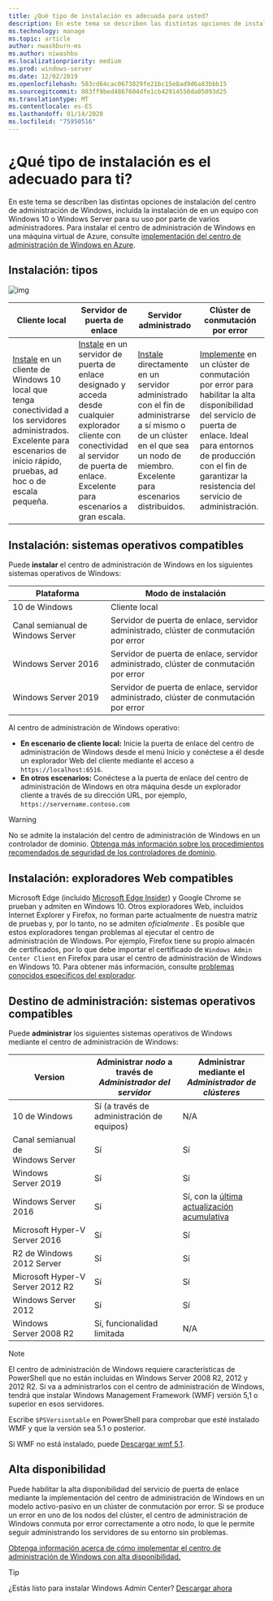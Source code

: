 ```yaml
---
title: ¿Qué tipo de instalación es adecuada para usted?
description: En este tema se describen las distintas opciones de instalación del centro de administración de Windows, incluida la instalación de en un equipo con Windows 10 o Windows Server para su uso por parte de varios administradores.
ms.technology: manage
ms.topic: article
author: nwashburn-ms
ms.author: niwashbu
ms.localizationpriority: medium
ms.prod: windows-server
ms.date: 12/02/2019
ms.openlocfilehash: 503cd64cac0673829fe21bc15e8ad9d6a83bbb15
ms.sourcegitcommit: 083ff9bed4867604dfe1cb42914550da05093d25
ms.translationtype: MT
ms.contentlocale: es-ES
ms.lasthandoff: 01/14/2020
ms.locfileid: "75950516"
---
```

# <a name="what-type-of-installation-is-right-for-you"></a>¿Qué tipo de instalación es el adecuado para ti?

En este tema se describen las distintas opciones de instalación del centro de administración de Windows, incluida la instalación de en un equipo con Windows 10 o Windows Server para su uso por parte de varios administradores. Para instalar el centro de administración de Windows en una máquina virtual de Azure, consulte [implementación del centro de administración de Windows en Azure](../azure/deploy-wac-in-azure.md).

## <a name="installation-types"></a>Instalación: tipos

![img](../media/deployment-options/install-options.PNG)

| Cliente local                                | Servidor de puerta de enlace                                  | Servidor administrado                               | Clúster de conmutación por error                           |
|---------------------------------------------|-------------------------------------------------|----------------------------------------------|--------------------------------------------|
| [Instale](../deploy/install.md) en un cliente de Windows 10 local que tenga conectividad a los servidores administrados.  Excelente para escenarios de inicio rápido, pruebas, ad hoc o de escala pequeña. |[Instale](../deploy/install.md) en un servidor de puerta de enlace designado y acceda desde cualquier explorador cliente con conectividad al servidor de puerta de enlace.  Excelente para escenarios a gran escala. | [Instale](../deploy/install.md) directamente en un servidor administrado con el fin de administrarse a sí mismo o de un clúster en el que sea un nodo de miembro.  Excelente para escenarios distribuidos. | [Implemente](#high-availability) en un clúster de conmutación por error para habilitar la alta disponibilidad del servicio de puerta de enlace. Ideal para entornos de producción con el fin de garantizar la resistencia del servicio de administración. |

## <a name="installation-supported-operating-systems"></a>Instalación: sistemas operativos compatibles

Puede **instalar** el centro de administración de Windows en los siguientes sistemas operativos de Windows:

| **Plataforma**                       | **Modo de instalación** |
| -----------------------------------| --------------------- |
| 10 de Windows                         | Cliente local |
| Canal semianual de Windows Server | Servidor de puerta de enlace, servidor administrado, clúster de conmutación por error |
| Windows Server 2016                | Servidor de puerta de enlace, servidor administrado, clúster de conmutación por error |
| Windows Server 2019                | Servidor de puerta de enlace, servidor administrado, clúster de conmutación por error |

Al centro de administración de Windows operativo:

- **En escenario de cliente local:** Inicie la puerta de enlace del centro de administración de Windows desde el menú Inicio y conéctese a él desde un explorador Web del cliente mediante el acceso a `https://localhost:6516`.
- **En otros escenarios:** Conéctese a la puerta de enlace del centro de administración de Windows en otra máquina desde un explorador cliente a través de su dirección URL, por ejemplo, `https://servername.contoso.com`

> [!WARNING]
> No se admite la instalación del centro de administración de Windows en un controlador de dominio. [Obtenga más información sobre los procedimientos recomendados de seguridad de los controladores de dominio](https://docs.microsoft.com/windows-server/identity/ad-ds/plan/security-best-practices/securing-domain-controllers-against-attack).

## <a name="installation-supported-web-browsers"></a>Instalación: exploradores Web compatibles

Microsoft Edge (incluido [Microsoft Edge Insider](https://microsoftedgeinsider.com)) y Google Chrome se prueban y admiten en Windows 10. Otros exploradores Web, incluidos Internet Explorer y Firefox, no forman parte actualmente de nuestra matriz de pruebas y, por lo tanto, no se admiten *oficialmente* . Es posible que estos exploradores tengan problemas al ejecutar el centro de administración de Windows. Por ejemplo, Firefox tiene su propio almacén de certificados, por lo que debe importar el certificado de `Windows Admin Center Client` en Firefox para usar el centro de administración de Windows en Windows 10. Para obtener más información, consulte [problemas conocidos específicos del explorador](../support/known-issues.md#browser-specific-issues).

## <a name="management-target-supported-operating-systems"></a>Destino de administración: sistemas operativos compatibles

Puede **administrar** los siguientes sistemas operativos de Windows mediante el centro de administración de Windows:

| Version | Administrar *nodo* a través de *Administrador del servidor* | Administrar mediante el *Administrador de clústeres* |
| ------------------------- |--------------- | ----- |
| 10 de Windows | Sí (a través de administración de equipos) | N/A |
| Canal semianual de Windows Server | Sí | Sí |
| Windows Server 2019 | Sí | Sí |
| Windows Server 2016 | Sí | Sí, con la [última actualización acumulativa](../use/manage-hyper-converged.md#prepare-your-windows-server-2016-cluster-for-windows-admin-center) |
| Microsoft Hyper-V Server 2016 | Sí | Sí |
| R2 de Windows 2012 Server | Sí | Sí |
| Microsoft Hyper-V Server 2012 R2 | Sí | Sí |
| Windows Server 2012 | Sí | Sí |
| Windows Server 2008 R2 | Sí, funcionalidad limitada | N/A |

> [!NOTE]
> El centro de administración de Windows requiere características de PowerShell que no están incluidas en Windows Server 2008 R2, 2012 y 2012 R2. Si va a administrarlos con el centro de administración de Windows, tendrá que instalar Windows Management Framework (WMF) versión 5,1 o superior en esos servidores.
> 
> Escribe `$PSVersiontable` en PowerShell para comprobar que esté instalado WMF y que la versión sea 5.1 o posterior. 
> 
> Si WMF no está instalado, puede [Descargar wmf 5,1](https://www.microsoft.com/download/details.aspx?id=54616).

## <a name="high-availability"></a>Alta disponibilidad

Puede habilitar la alta disponibilidad del servicio de puerta de enlace mediante la implementación del centro de administración de Windows en un modelo activo-pasivo en un clúster de conmutación por error. Si se produce un error en uno de los nodos del clúster, el centro de administración de Windows conmuta por error correctamente a otro nodo, lo que le permite seguir administrando los servidores de su entorno sin problemas.

[Obtenga información acerca de cómo implementar el centro de administración de Windows con alta disponibilidad.](../deploy/high-availability.md)

> [!Tip]
> ¿Estás listo para instalar Windows Admin Center? [Descargar ahora](https://aka.ms/windowsadmincenter)
